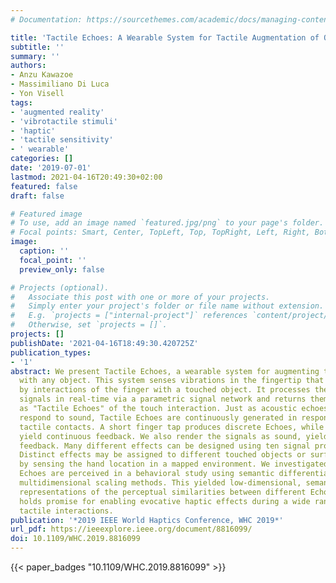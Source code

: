 ```yaml
---
# Documentation: https://sourcethemes.com/academic/docs/managing-content/

title: 'Tactile Echoes: A Wearable System for Tactile Augmentation of Objects'
subtitle: ''
summary: ''
authors:
- Anzu Kawazoe
- Massimiliano Di Luca
- Yon Visell
tags:
- 'augmented reality'
- 'vibrotactile stimuli'
- 'haptic'
- 'tactile sensitivity'
- ' wearable'
categories: []
date: '2019-07-01'
lastmod: 2021-04-16T20:49:30+02:00
featured: false
draft: false

# Featured image
# To use, add an image named `featured.jpg/png` to your page's folder.
# Focal points: Smart, Center, TopLeft, Top, TopRight, Left, Right, BottomLeft, Bottom, BottomRight.
image:
  caption: ''
  focal_point: ''
  preview_only: false

# Projects (optional).
#   Associate this post with one or more of your projects.
#   Simply enter your project's folder or file name without extension.
#   E.g. `projects = ["internal-project"]` references `content/project/deep-learning/index.md`.
#   Otherwise, set `projects = []`.
projects: []
publishDate: '2021-04-16T18:49:30.420725Z'
publication_types:
- '1'
abstract: We present Tactile Echoes, a wearable system for augmenting tactile interactions
  with any object. This system senses vibrations in the fingertip that are produced
  by interactions of the finger with a touched object. It processes the vibration
  signals in real-time via a parametric signal network and returns them to the finger
  as "Tactile Echoes" of the touch interaction. Just as acoustic echoes continuously
  respond to sound, Tactile Echoes are continuously generated in response to the sensed
  tactile contacts. A short finger tap produces discrete Echoes, while a slide can
  yield continuous feedback. We also render the signals as sound, yielding multisensory
  feedback. Many different effects can be designed using ten signal processing parameters.
  Distinct effects may be assigned to different touched objects or surface regions
  by sensing the hand location in a mapped environment. We investigated how Tactile
  Echoes are perceived in a behavioral study using semantic differential scaling and
  multidimensional scaling methods. This yielded low-dimensional, semantically grounded
  representations of the perceptual similarities between different Echoes. This system
  holds promise for enabling evocative haptic effects during a wide range of free-hand
  tactile interactions.
publication: '*2019 IEEE World Haptics Conference, WHC 2019*'
url_pdf: https://ieeexplore.ieee.org/document/8816099/
doi: 10.1109/WHC.2019.8816099
---
```


{{< paper_badges "10.1109/WHC.2019.8816099" >}}
